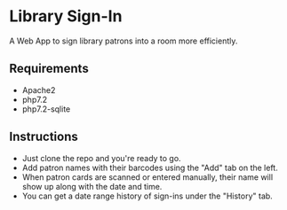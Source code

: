 # Library Sign-In
A Web App to sign library patrons into a room more efficiently.

## Requirements
* Apache2
* php7.2
* php7.2-sqlite

## Instructions
* Just clone the repo and you're ready to go.
* Add patron names with their barcodes using the "Add" tab on the left.
* When patron cards are scanned or entered manually, their name will show up along with the date and time.
* You can get a date range history of sign-ins under the "History" tab.
